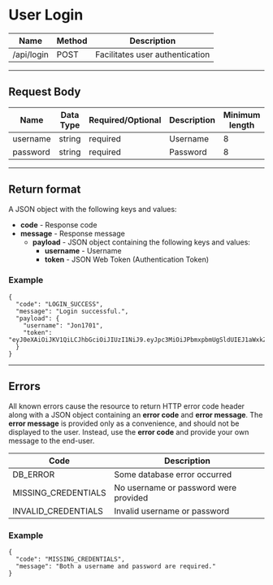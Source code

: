 # User Login

| Name       | Method | Description                     |
|------------|--------|---------------------------------|
| /api/login | POST   | Facilitates user authentication |

***

## Request Body
| Name      | Data Type | Required/Optional | Description | Minimum length | Maximum Length | Allowed Characters |
|-----------|-----------|-------------------|-------------|----------------|----------------|--------------------|
| username  | string    | required          | Username    |  8             | 25             | <code>\w\d</code>  |
| password  | string    | required          | Password    |  8             | 50             | <code>\w\d</code>  |

***

## Return format

A JSON object with the following keys and values:
* **code** - Response code
* **message** - Response message
  * **payload** - JSON object containing the following keys and values:
    * **username** - Username
    * **token** - JSON Web Token (Authentication Token)

### Example
```
{
  "code": "LOGIN_SUCCESS",
  "message": "Login successful.",
  "payload": {
    "username": "Jon1701",
    "token": "eyJ0eXAiOiJKV1QiLCJhbGciOiJIUzI1NiJ9.eyJpc3MiOiJPbmxpbmUgSldUIEJ1aWxkZXIiLCJpYXQiOjE0ODM0NTk2MTgsImV4cCI6MTUxNDk5NTYxOCwiYXVkIjoid3d3LmV4YW1wbGUuY29tIiwic3ViIjoianJvY2tldEBleGFtcGxlLmNvbSJ9.T_l2N9b2MYIwoycKg14YFqjCy2tzoryaf597rPwzgcU"
  }
}
```

***

## Errors

All known errors cause the resource to return HTTP error code header along with a JSON object containing an **error code** and **error message**. The **error message** is provided only as a convenience, and should not be displayed to the user. Instead, use the **error code** and provide your own message to the end-user.

| Code                | Description                           |
|---------------------|---------------------------------------|
| DB_ERROR            | Some database error occurred          |
| MISSING_CREDENTIALS | No username or password were provided |
| INVALID_CREDENTIALS | Invalid username or password          |

### Example
```
{
  "code": "MISSING_CREDENTIALS",
  "message": "Both a username and password are required."
}
```
